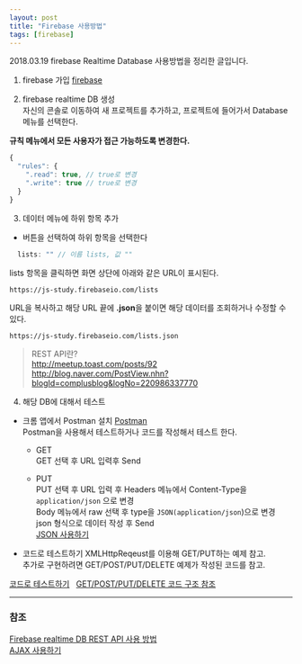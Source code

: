 ```yaml
---
layout: post
title: "Firebase 사용방법"
tags: [firebase]
---
```


2018.03.19
firebase Realtime Database 사용방법을 정리한 글입니다.

1. firebase 가입
[firebase](https://firebase.google.com)

2. firebase realtime DB 생성  
자신의 콘솔로 이동하여 새 프로젝트를 추가하고, 프로젝트에 들어가서 Database 메뉴를 선택한다.  

**규칙 메뉴에서 모든 사용자가 접근 가능하도록 변경한다.**
```js
{
  "rules": {
    ".read": true, // true로 변경
    ".write": true // true로 변경
  }
}
```

3. 데이터 메뉴에 하위 항목 추가
- 버튼을 선택하여 하위 항목을 선택한다 
```js
  lists: "" // 이름 lists, 값 ""
```

lists 항목을 클릭하면 화면 상단에 아래와 같은 URL이 표시된다.
```
https://js-study.firebaseio.com/lists
```

URL을 복사하고 해당 URL 끝에 **.json**을 붙이면 해당 데이터를 조회하거나 수정할 수 있다.  
```
https://js-study.firebaseio.com/lists.json
```

> REST API란?  
> http://meetup.toast.com/posts/92  
> http://blog.naver.com/PostView.nhn?blogId=complusblog&logNo=220986337770  

4. 해당 DB에 대해서 테스트
- 크롬 앱에서 Postman 설치 [Postman](https://www.getpostman.com/apps)  
Postman을 사용해서 테스트하거나 코드를 작성해서 테스트 한다.
  - GET  
GET 선택 후 URL 입력후 Send

  - PUT  
PUT 선택 후 URL 입력 후 Headers 메뉴에서 Content-Type을 `application/json` 으로 변경  
Body 메뉴에서 raw 선택 후 type을 `JSON(application/json`)으로 변경  
json 형식으로 데이터 작성 후 Send  
[JSON 사용하기](https://www.w3schools.com/js/js_json_intro.asp)
  
  
- 코드로 테스트하기
XMLHttpReqeust를 이용해 GET/PUT하는 예제 참고.  
추가로 구현하려면  GET/POST/PUT/DELETE 예제가 작성된 코드를 참고.  

[코드로 테스트하기](https://jsbin.com/sugipawuyu/edit?html,js,console,output)  
[GET/POST/PUT/DELETE 코드 구조 참조](https://gist.github.com/EtienneR/2f3ab345df502bd3d13e)  

***

### 참조
[Firebase realtime DB REST API 사용 방법](https://firebase.google.com/docs/reference/rest/database/)  
[AJAX 사용하기](https://developer.mozilla.org/ko/docs/Web/Guide/AJAX/Getting_Started)

  
